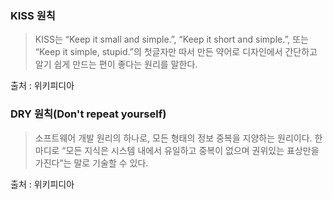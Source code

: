 ### KISS 원칙
> KISS는 “Keep it small and simple.”, “Keep it short and simple.”, 또는 “Keep it simple, stupid.”의 첫글자만 따서 만든 약어로
디자인에서 간단하고 알기 쉽게 만드는 편이 좋다는 원리를 말한다.

출처 : 위키피디아

### DRY 원칙(Don't repeat yourself)
> 소프트웨어 개발 원리의 하나로, 모든 형태의 정보 중복을 지양하는 원리이다.
한마디로 “모든 지식은 시스템 내에서 유일하고 중복이 없으며 권위있는 표상만을 가진다”는 말로 기술할 수 있다.

출처 : 위키피디아
